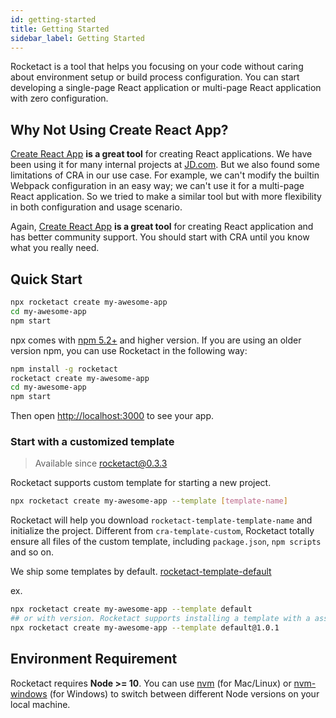 ```yaml
---
id: getting-started
title: Getting Started
sidebar_label: Getting Started
---
```


Rocketact is a tool that helps you focusing on your code without caring about environment setup or build process configuration. You can start developing a single-page React application or multi-page React application with zero configuration.

## Why Not Using Create React App?

[Create React App](https://facebook.github.io/create-react-app/) **is a great tool** for creating React applications. We have been using it for many internal projects at [JD.com](https://jd.com). But we also found some limitations of CRA in our use case. For example, we can't modify the builtin Webpack configuration in an easy way; we can't use it for a multi-page React application. So we tried to make a similar tool but with more flexibility in both configuration and usage scenario.

Again, [Create React App](https://facebook.github.io/create-react-app/) **is a great tool** for creating React application and has better community support. You should start with CRA until you know what you really need.

## Quick Start

```bash
npx rocketact create my-awesome-app
cd my-awesome-app
npm start
```

npx comes with [npm 5.2+](https://blog.npmjs.org/post/162869356040/introducing-npx-an-npm-package-runner) and higher version. If you are using an older version npm, you can use Rocketact in the following way:

```bash
npm install -g rocketact
rocketact create my-awesome-app
cd my-awesome-app
npm start
```

Then open [http://localhost:3000](http://localhost:3000) to see your app.

### Start with a customized template

> Available since rocketact@0.3.3

Rocketact supports custom template for starting a new project.

```bash
npx rocketact create my-awesome-app --template [template-name]
```

Rocketact will help you download `rocketact-template-template-name` and initialize the project. Different from `cra-template-custom`, Rocketact totally ensure all files of the custom template, including `package.json`, `npm scripts` and so on.

We ship some templates by default. [rocketact-template-default](https://www.npmjs.com/package/rocketact-template-default)

ex.

```bash
npx rocketact create my-awesome-app --template default
## or with version. Rocketact supports installing a template with a assign version.
npx rocketact create my-awesome-app --template default@1.0.1
```

## Environment Requirement

Rocketact requires **Node >= 10**. You can use [nvm](https://github.com/creationix/nvm) (for Mac/Linux) or [nvm-windows](https://github.com/coreybutler/nvm-windows) (for Windows) to switch between different Node versions on your local machine.
